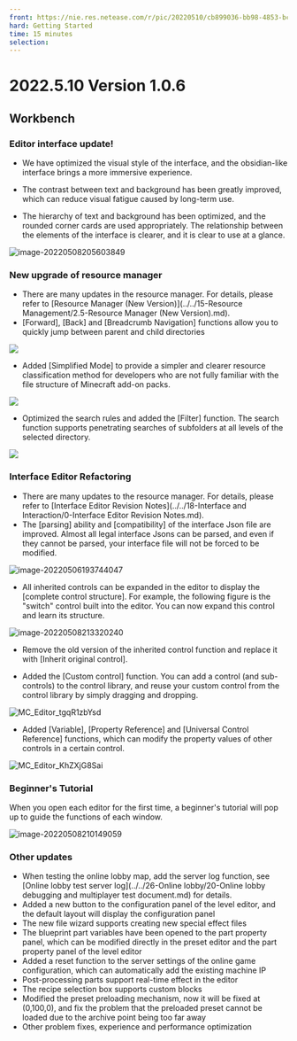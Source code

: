 ```yaml
--- 
front: https://nie.res.netease.com/r/pic/20220510/cb899036-bb98-4853-bc51-01bc189f8643.png 
hard: Getting Started 
time: 15 minutes 
selection: 
--- 
```


# 2022.5.10 Version 1.0.6 

## Workbench 

### Editor interface update! 

- We have optimized the visual style of the interface, and the obsidian-like interface brings a more immersive experience. 
- The contrast between text and background has been greatly improved, which can reduce visual fatigue caused by long-term use. 

- The hierarchy of text and background has been optimized, and the rounded corner cards are used appropriately. The relationship between the elements of the interface is clearer, and it is clear to use at a glance. 

![image-20220508205603849](./images/image-20220508205603849.png) 

### New upgrade of resource manager 

- There are many updates in the resource manager. For details, please refer to [Resource Manager (New Version)](../../15-Resource Management/2.5-Resource Manager (New Version).md). 
- [Forward], [Back] and [Breadcrumb Navigation] functions allow you to quickly jump between parent and child directories 

![](./images/2.gif) 

- Added [Simplified Mode] to provide a simpler and clearer resource classification method for developers who are not fully familiar with the file structure of Minecraft add-on packs. 

![](./images/3.gif) 

- Optimized the search rules and added the [Filter] function. The search function supports penetrating searches of subfolders at all levels of the selected directory.

![](./images/7.gif) 

### Interface Editor Refactoring 

- There are many updates to the resource manager. For details, please refer to [Interface Editor Revision Notes](../../18-Interface and Interaction/0-Interface Editor Revision Notes.md). 
- The [parsing] ability and [compatibility] of the interface Json file are improved. Almost all legal interface Jsons can be parsed, and even if they cannot be parsed, your interface file will not be forced to be modified. 

![image-20220506193744047](./images/image-20220506193744047.png) 

- All inherited controls can be expanded in the editor to display the [complete control structure]. For example, the following figure is the "switch" control built into the editor. You can now expand this control and learn its structure. 

![image-20220508213320240](./images/image-20220508213320240.png) 

- Remove the old version of the inherited control function and replace it with [Inherit original control]. 

- Added the [Custom control] function. You can add a control (and sub-controls) to the control library, and reuse your custom control from the control library by simply dragging and dropping.


![MC_Editor_tgqR1zbYsd](./images/MC_Editor_tgqR1zbYsd.gif) 

- Added [Variable], [Property Reference] and [Universal Control Reference] functions, which can modify the property values of other controls in a certain control. 

![MC_Editor_KhZXjG8Sai](./images/MC_Editor_KhZXjG8Sai.gif) 

### Beginner's Tutorial 

When you open each editor for the first time, a beginner's tutorial will pop up to guide the functions of each window. 

![image-20220508210149059](./images/image-20220508210149059-1.png) 

### Other updates 

- When testing the online lobby map, add the server log function, see [Online lobby test server log](../../26-Online lobby/20-Online lobby debugging and multiplayer test document.md) for details. 
- Added a new button to the configuration panel of the level editor, and the default layout will display the configuration panel 
- The new file wizard supports creating new special effect files 
- The blueprint part variables have been opened to the part property panel, which can be modified directly in the preset editor and the part property panel of the level editor 
- Added a reset function to the server settings of the online game configuration, which can automatically add the existing machine IP 
- Post-processing parts support real-time effect in the editor 
- The recipe selection box supports custom blocks 
- Modified the preset preloading mechanism, now it will be fixed at (0,100,0), and fix the problem that the preloaded preset cannot be loaded due to the archive point being too far away 
- Other problem fixes, experience and performance optimization 

